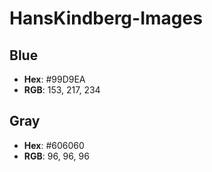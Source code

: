# HansKindberg-Images

## Blue

- **Hex**: #99D9EA
- **RGB**: 153, 217, 234

## Gray

- **Hex**: #606060
- **RGB**: 96, 96, 96